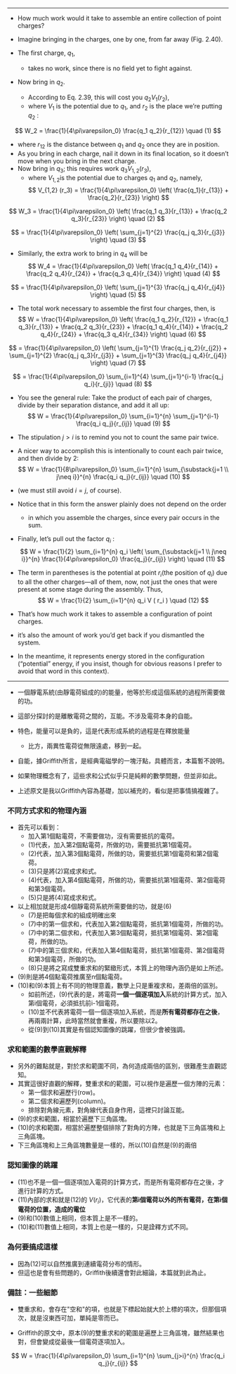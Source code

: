 
---

- How much work would it take to assemble an entire collection of point charges?  
- Imagine bringing in the charges, one by one, from far away (Fig. 2.40). 

- The first charge, $q_1$, 
  - takes no work, since there is no field yet to fight against. 

- Now bring in $q_2$. 
  - According to Eq. 2.39, this will cost you $q_2 V_1 ( r_2 )$, 
  - where $V_1$ is the potential due to $q_1$, and $r_2$ is the place we’re putting $q_2$ :  

$$
W_2 = \frac{1}{4\pi\varepsilon_0} \frac{q_1 q_2}{r_{12}}   \quad (1)
$$

- where $r_{12}$ is the distance between $q_1$ and $q_2$ once they are in position. 
- As you bring in each charge, nail it down in its final location, so it doesn’t move when you bring in the next charge. 
- Now bring in $q_3$; this requires work $q_3 V_{1,2} ( r_3 )$, 
  - where $V_{1,2}$is the potential due to charges $q_1$ and $q_2$, namely,
$$
V_{1,2} (r_3) = \frac{1}{4\pi\varepsilon_0} \left( \frac{q_1}{r_{13}} + \frac{q_2}{r_{23}} \right)
$$

$$
W_3 = \frac{1}{4\pi\varepsilon_0} \left( \frac{q_1 q_3}{r_{13}} + \frac{q_2 q_3}{r_{23}} \right)   \quad (2)
$$

$$
 = \frac{1}{4\pi\varepsilon_0} \left( \sum_{j=1}^{2} \frac{q_j q_3}{r_{j3}} \right)   \quad (3)
$$

- Similarly, the extra work to bring in $q_4$ will be
$$
W_4 = \frac{1}{4\pi\varepsilon_0} \left( \frac{q_1 q_4}{r_{14}} + \frac{q_2 q_4}{r_{24}} + \frac{q_3 q_4}{r_{34}} \right)   \quad (4)
$$

$$
 = \frac{1}{4\pi\varepsilon_0} \left( \sum_{j=1}^{3} \frac{q_j q_4}{r_{j4}} \right)   \quad (5)
$$

- The total work necessary to assemble the first four charges, then, is  
$$
W = \frac{1}{4\pi\varepsilon_0} \left( \frac{q_1 q_2}{r_{12}} + \frac{q_1 q_3}{r_{13}} + \frac{q_2 q_3}{r_{23}} + \frac{q_1 q_4}{r_{14}} + \frac{q_2 q_4}{r_{24}} + \frac{q_3 q_4}{r_{34}} \right)   \quad (6)
$$

$$
 = \frac{1}{4\pi\varepsilon_0} \left( \sum_{j=1}^{1} \frac{q_j q_2}{r_{j2}} + \sum_{j=1}^{2} \frac{q_j q_3}{r_{j3}} + \sum_{j=1}^{3} \frac{q_j q_4}{r_{j4}} \right)   \quad (7)
$$

$$
 = \frac{1}{4\pi\varepsilon_0} \sum_{i=1}^{4} \sum_{j=1}^{i-1} \frac{q_j q_i}{r_{ji}}   \quad (8)
$$

- You see the general rule: Take the product of each pair of charges, divide by their separation distance, and add it all up:
$$
W = \frac{1}{4\pi\varepsilon_0} \sum_{i=1}^{n} \sum_{j=1}^{i-1} \frac{q_i q_j}{r_{ij}}   \quad (9)
$$

- The stipulation $j > i$ is to remind you not to count the same pair twice. 
- A nicer way to accomplish this is intentionally to count each pair twice, and then divide by 2:
$$
W = \frac{1}{8\pi\varepsilon_0} \sum_{i=1}^{n} \sum_{\substack{j=1 \\ j\neq i}}^{n} \frac{q_i q_j}{r_{ij}}   \quad (10)
$$

- (we must still avoid $i = j$, of course). 
- Notice that in this form the answer plainly does not depend on the order 
  - in which you assemble the charges, since every pair occurs in the sum.  

- Finally, let’s pull out the factor $q_i$ :
$$
W = \frac{1}{2} \sum_{i=1}^{n} q_i \left( \sum_{\substack{j=1 \\ j\neq i}}^{n} \frac{1}{4\pi\varepsilon_0} \frac{q_j}{r_{ij}} \right)   \quad (11)
$$

- The term in parentheses is the potential at point $r_i$(the position of $q_i$) due to all the other charges—all of them, now, not just the ones that were present at some stage during the assembly. Thus,
$$
W = \frac{1}{2} \sum_{i=1}^{n} q_i V ( r_i )   \quad (12)
$$

- That’s how much work it takes to assemble a configuration of point charges. 
- it’s also the amount of work you’d get back if you dismantled the system. 
- In the meantime, it represents energy stored in the configuration (“potential” energy, if you insist, though for obvious reasons I prefer to avoid that word in this context).  

---

- 一個靜電系統(由靜電荷組成的)的能量，他等於形成這個系統的過程所需要做的功。
- 這部分探討的是離散電荷之間的，互能。不涉及電荷本身的自能。
- 特色，能量可以是負的，這是代表形成系統的過程是在釋放能量
  + 比方，兩異性電荷從無限遠處，移到一起。
- 自能，據Griffith所言，是經典電磁學的一塊汙點，具體而言，本篇暫不說明。

- 如果物理概念有了，這些求和公式似乎只是純粹的數學問題，但並非如此。
- 上述原文是我以Griffith內容為基礎，加以補充的，看似是把事情搞複雜了。

### 不同方式求和的物理內涵

- 首先可以看到：
  - 加入第1個點電荷，不需要做功，沒有需要抵抗的電荷。
  - (1)代表，加入第2個點電荷，所做的功，需要抵抗第1個電荷。
  - (2)代表，加入第3個點電荷，所做的功，需要抵抗第1個電荷和第2個電荷。
  - (3)只是將(2)寫成求和式。
  - (4)代表，加入第4個點電荷，所做的功，需要抵抗第1個電荷、第2個電荷和第3個電荷。
  - (5)只是將(4)寫成求和式。
- 以上相加就是形成4個靜電荷系統所需要做的功，就是(6)
  - (7)是把每個求和的組成明確出來
  - (7)中的第一個求和，代表加入第2個點電荷，抵抗第1個電荷，所做的功。
  - (7)中的第二個求和，代表加入第3個點電荷，抵抗第1個電荷、第2個電荷，所做的功。
  - (7)中的第三個求和，代表加入第4個點電荷，抵抗第1個電荷、第2個電荷和第3個電荷，所做的功。
  - (8)只是將之寫成雙重求和的緊緻形式，本質上的物理內涵仍是如上所述。
- (9)則是將4個點電荷推廣至n個點電荷。
- (10)和(9)本質上有不同的物理意義，數學上只是重複求和，差兩倍的區別。
  - 如前所述，(9)代表的是，將電荷**一個一個逐項加入**系統的計算方式，加入第i個電荷，必須抵抗前i-1個電荷。
  - (10)並不代表將電荷一個一個逐項加入系統，而是**所有電荷都存在之後**，再兩兩計算，此時當然就會重複，所以要除以2。
  - 從(9)到(10)其實是有個認知圖像的跳躍，但很少會被強調。

### 求和範圍的數學直觀解釋

- 另外的難點就是，對於求和範圍不同，為何造成兩倍的區別，很難產生直觀認知。
- 其實這很好直觀的解釋，雙重求和的範圍，可以視作是遍歷一個方陣的元素：
  - 第一個求和遍歷行(row)。
  - 第二個求和遍歷列(column)。
  - 排除對角線元素，對角線代表自身作用，這裡只討論互能。
- (9)的求和範圍，相當於遍歷下三角區塊。
- (10)的求和範圍，相當於遍歷整個排除了對角的方陣，也就是下三角區塊和上三角區塊。
- 下三角區塊和上三角區塊數量是一樣的，所以(10)自然是(9)的兩倍

### 認知圖像的跳躍

- (11)也不是一個一個逐項加入電荷的計算方式，而是所有電荷都存在之後，才進行計算的方式。
- (11)內部的求和就是(12)的 $V ( r_i )$，它代表的**第i個電荷以外的所有電荷，在第i個電荷的位置，造成的電位**
- (9)和(10)數值上相同，但本質上是不一樣的。
- (10)和(11)數值上相同，本質上也是一樣的，只是詮釋方式不同。

### 為何要搞成這樣

- 因為(12)可以自然推廣到連續電荷分布的情形。
- 但這也是會有些問題的，Griffith後續還會對此細論，本篇就到此為止。

### 備註：一些細節

- 雙重求和，會存在"空和"的項，也就是下標起始就大於上標的項次，但那個項次，就是沒東西可加，單純是零而已。

- Griffith的原文中，原本(9)的雙重求和的範圍是遍歷上三角區塊，雖然結果也對，但會變成從最後一個電荷逐項加入。

$$
W = \frac{1}{4\pi\varepsilon_0} \sum_{i=1}^{n} \sum_{j>i}^{n} \frac{q_i q_j}{r_{ij}}
$$

